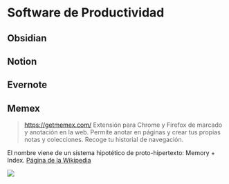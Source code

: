 
# Software de Productividad

## Obsidian

## Notion

## Evernote

## Memex

> https://getmemex.com/
> Extensión para Chrome y Firefox de marcado y anotación en la web. Permite anotar en páginas y crear tus propias notas y colecciones. Recoge tu historial de navegación.

El nombre viene de un sistema hipotético de proto-hipertexto: Memory + Index. [Página de la Wikipedia](https://en.wikipedia.org/wiki/Memex)

[![](http://img.youtube.com/vi/4gkdFQUNHDY/0.jpg)](http://www.youtube.com/watch?v=4gkdFQUNHDY "Memes Review")

